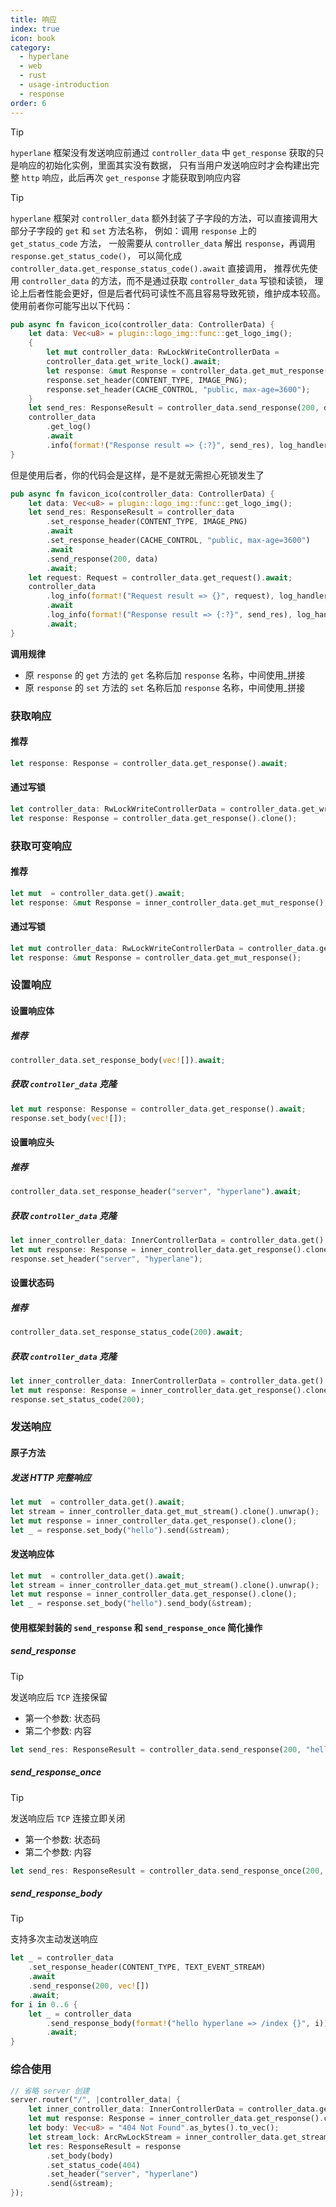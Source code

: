 ```yaml
---
title: 响应
index: true
icon: book
category:
  - hyperlane
  - web
  - rust
  - usage-introduction
  - response
order: 6
---
```


<Share colorful />

> [!tip]
>
> `hyperlane` 框架没有发送响应前通过 `controller_data` 中 `get_response` 获取的只是响应的初始化实例，里面其实没有数据，
> 只有当用户发送响应时才会构建出完整 `http` 响应，此后再次 `get_response` 才能获取到响应内容

> [!tip]
>
> `hyperlane` 框架对 `controller_data` 额外封装了子字段的方法，可以直接调用大部分子字段的 `get` 和 `set` 方法名称，
> 例如：调用 `response` 上的 `get_status_code` 方法，
> 一般需要从 `controller_data` 解出 `response`，再调用 `response.get_status_code()`，
> 可以简化成 `controller_data.get_response_status_code().await` 直接调用，
> 推荐优先使用 `controller_data` 的方法，而不是通过获取 `controller_data` 写锁和读锁，
> 理论上后者性能会更好，但是后者代码可读性不高且容易导致死锁，维护成本较高。使用前者你可能写出以下代码：
>
> ```rust
> pub async fn favicon_ico(controller_data: ControllerData) {
>     let data: Vec<u8> = plugin::logo_img::func::get_logo_img();
>     {
>         let mut controller_data: RwLockWriteControllerData =
>         controller_data.get_write_lock().await;
>         let response: &mut Response = controller_data.get_mut_response();
>         response.set_header(CONTENT_TYPE, IMAGE_PNG);
>         response.set_header(CACHE_CONTROL, "public, max-age=3600");
>     }
>     let send_res: ResponseResult = controller_data.send_response(200, data).await;
>     controller_data
>         .get_log()
>         .await
>         .info(format!("Response result => {:?}", send_res), log_handler);
> }
> ```
>
> 但是使用后者，你的代码会是这样，是不是就无需担心死锁发生了
>
> ```rust
> pub async fn favicon_ico(controller_data: ControllerData) {
>     let data: Vec<u8> = plugin::logo_img::func::get_logo_img();
>     let send_res: ResponseResult = controller_data
>         .set_response_header(CONTENT_TYPE, IMAGE_PNG)
>         .await
>         .set_response_header(CACHE_CONTROL, "public, max-age=3600")
>         .await
>         .send_response(200, data)
>         .await;
>     let request: Request = controller_data.get_request().await;
>     controller_data
>         .log_info(format!("Request result => {}", request), log_handler)
>         .await
>         .log_info(format!("Response result => {:?}", send_res), log_handler)
>         .await;
> }
> ```
>
> **调用规律**
>
> - 原 `response` 的 `get` 方法的 `get` 名称后加 `response` 名称，中间使用\_拼接
> - 原 `response` 的 `set` 方法的 `set` 名称后加 `response` 名称，中间使用\_拼接

### 获取响应

#### 推荐

```rust
let response: Response = controller_data.get_response().await;
```

#### 通过写锁

```rust
let controller_data: RwLockWriteControllerData = controller_data.get_write_lock().await;
let response: Response = controller_data.get_response().clone();
```

### 获取可变响应

#### 推荐

```rust
let mut  = controller_data.get().await;
let response: &mut Response = inner_controller_data.get_mut_response();
```

#### 通过写锁

```rust
let mut controller_data: RwLockWriteControllerData = controller_data.get_write_lock().await;
let response: &mut Response = controller_data.get_mut_response();
```

### 设置响应

#### 设置响应体

##### 推荐

```rust
controller_data.set_response_body(vec![]).await;
```

##### 获取 `controller_data` 克隆

```rust
let mut response: Response = controller_data.get_response().await;
response.set_body(vec![]);
```

#### 设置响应头

##### 推荐

```rust
controller_data.set_response_header("server", "hyperlane").await;
```

##### 获取 `controller_data` 克隆

```rust
let inner_controller_data: InnerControllerData = controller_data.get().await;
let mut response: Response = inner_controller_data.get_response().clone();
response.set_header("server", "hyperlane");
```

#### 设置状态码

##### 推荐

```rust
controller_data.set_response_status_code(200).await;
```

##### 获取 `controller_data` 克隆

```rust
let inner_controller_data: InnerControllerData = controller_data.get().await;
let mut response: Response = inner_controller_data.get_response().clone();
response.set_status_code(200);
```

### 发送响应

#### 原子方法

##### 发送 HTTP 完整响应

```rust
let mut  = controller_data.get().await;
let stream = inner_controller_data.get_mut_stream().clone().unwrap();
let mut response = inner_controller_data.get_response().clone();
let _ = response.set_body("hello").send(&stream);
```

#### 发送响应体

```rust
let mut  = controller_data.get().await;
let stream = inner_controller_data.get_mut_stream().clone().unwrap();
let mut response = inner_controller_data.get_response().clone();
let _ = response.set_body("hello").send_body(&stream);
```

#### 使用框架封装的 `send_response` 和 `send_response_once` 简化操作

##### send_response

> [!tip]
> 发送响应后 `TCP` 连接保留
>
> - 第一个参数: 状态码
> - 第二个参数: 内容

```rust
let send_res: ResponseResult = controller_data.send_response(200, "hello hyperlane");
```

##### send_response_once

> [!tip]
> 发送响应后 `TCP` 连接立即关闭
>
> - 第一个参数: 状态码
> - 第二个参数: 内容

```rust
let send_res: ResponseResult = controller_data.send_response_once(200, "hello hyperlane");
```

##### send_response_body

> [!tip]
> 支持多次主动发送响应

```rust
let _ = controller_data
    .set_response_header(CONTENT_TYPE, TEXT_EVENT_STREAM)
    .await
    .send_response(200, vec![])
    .await;
for i in 0..6 {
    let _ = controller_data
        .send_response_body(format!("hello hyperlane => /index {}", i))
        .await;
}
```

### 综合使用

```rust
// 省略 server 创建
server.router("/", |controller_data| {
    let inner_controller_data: InnerControllerData = controller_data.get().await;
    let mut response: Response = inner_controller_data.get_response().clone();
    let body: Vec<u8> = "404 Not Found".as_bytes().to_vec();
    let stream_lock: ArcRwLockStream = inner_controller_data.get_stream().clone().unwrap();
    let res: ResponseResult = response
        .set_body(body)
        .set_status_code(404)
        .set_header("server", "hyperlane")
        .send(&stream);
});
```

<Bottom />
